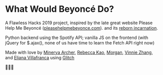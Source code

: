 What Would Beyoncé Do?
======================

A Flawless Hacks 2019 project, inspired by the late great website Please Help Me Beyoncé ([pleasehelpmebeyonce.com](http://pleasehelpmebeyonce.com)). 
and its [reborn incarnation](http://www.pleasehelpmebeyonce.annaro.se/).

Python backend using the Spotify API; vanilla JS on the frontend (with jQuery for $.ajax(), none of us have time to learn the Fetch API right now)


Made with love by [Minerva Archer](https://glitch.com/@MinervaArcher), [Rebecca Kao](https://glitch.com/@rbeccakao), [Morgan](https://glitch.com/@mwkuin), [Vinnie Zhang](https://glitch.com/@vinniezhang), and [Eliana Villafranca](https://glitch.com/@evillafr) using [Glitch](https://glitch.com/)

🐝🐝🐝
